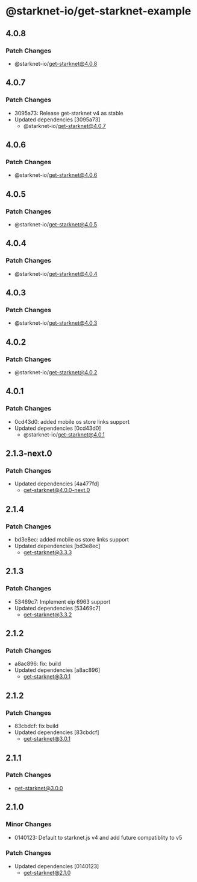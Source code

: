 # @starknet-io/get-starknet-example

## 4.0.8

### Patch Changes

- @starknet-io/get-starknet@4.0.8

## 4.0.7

### Patch Changes

- 3095a73: Release get-starknet v4 as stable
- Updated dependencies [3095a73]
  - @starknet-io/get-starknet@4.0.7

## 4.0.6

### Patch Changes

- @starknet-io/get-starknet@4.0.6

## 4.0.5

### Patch Changes

- @starknet-io/get-starknet@4.0.5

## 4.0.4

### Patch Changes

- @starknet-io/get-starknet@4.0.4

## 4.0.3

### Patch Changes

- @starknet-io/get-starknet@4.0.3

## 4.0.2

### Patch Changes

- @starknet-io/get-starknet@4.0.2

## 4.0.1

### Patch Changes

- 0cd43d0: added mobile os store links support
- Updated dependencies [0cd43d0]
  - @starknet-io/get-starknet@4.0.1

## 2.1.3-next.0

### Patch Changes

- Updated dependencies [4a477fd]
  - get-starknet@4.0.0-next.0

## 2.1.4

### Patch Changes

- bd3e8ec: added mobile os store links support
- Updated dependencies [bd3e8ec]
  - get-starknet@3.3.3

## 2.1.3

### Patch Changes

- 53469c7: Implement eip 6963 support
- Updated dependencies [53469c7]
  - get-starknet@3.3.2

## 2.1.2

### Patch Changes

- a8ac896: fix: build
- Updated dependencies [a8ac896]
  - get-starknet@3.0.1

## 2.1.2

### Patch Changes

- 83cbdcf: fix build
- Updated dependencies [83cbdcf]
  - get-starknet@3.0.1

## 2.1.1

### Patch Changes

- get-starknet@3.0.0

## 2.1.0

### Minor Changes

- 0140123: Default to starknet.js v4 and add future compatiblity to v5

### Patch Changes

- Updated dependencies [0140123]
  - get-starknet@2.1.0
